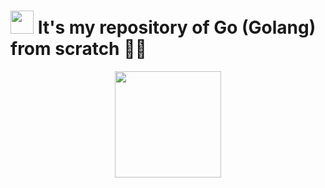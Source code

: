 # <img src="https://cdn.worldvectorlogo.com/logos/go-logo-1.svg" height="37"> It's my repository of Go (Golang) from scratch 🦦🔢

<div align="center"><a href="https://github.com/IsaacAlves7/go-programming"><img src="https://cdn.worldvectorlogo.com/logos/go-logo-1.svg" height="170"></a></div>
